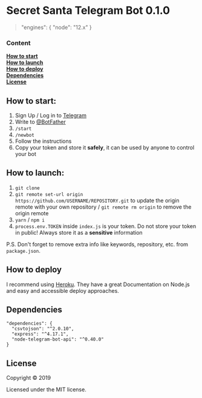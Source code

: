 # Secret Santa Telegram Bot 0.1.0

> "engines": { "node": "12.x" }

### Content

**[How to start](#how-to-start)**  
**[How to launch](#how-to-launch)**  
**[How to deploy](#how-to-deploy)**  
**[Dependencies](#dependencies)**  
**[License](#license)**

## How to start:
1. Sign Up / Log in to [Telegram](https://telegram.org/)
2. Write to [@BotFather](https://t.me/botfather)
  1. `/start`
  2. `/newbot`
  3. Follow the instructions
3. Copy your token and store it **safely**, it can be used by anyone to control your bot

## How to launch:
1. `git clone`
2. `git remote set-url origin https://github.com/USERNAME/REPOSITORY.git` to update the origin remote with your own repository / `git remote rm origin` to remove the origin remote
3. `yarn` / `npm i`
4. `process.env.TOKEN` inside `index.js` is your token. Do not store your token in public! Always store it as a **sensitive** information
   
P.S. Don't forget to remove extra info like keywords, repository, etc. from `package.json`.

## How to deploy
I recommend using [Heroku](https://devcenter.heroku.com/categories/nodejs-support). They have a great Documentation on Node.js and easy and accessible deploy approaches.

## Dependencies

```
"dependencies": {
  "csvtojson": "^2.0.10",
  "express": "^4.17.1",
  "node-telegram-bot-api": "^0.40.0"
}
```

## License

Copyright © 2019

Licensed under the MIT license.